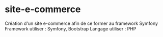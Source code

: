# site-e-commerce
Création d'un site e-commerce afin de ce former au framework Symfony
Framework utiliser : Symfony, Bootstrap
Langage utiliser : PHP
